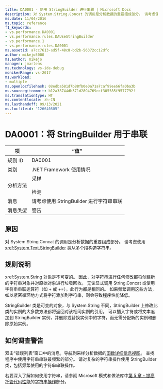 ```yaml
---
title: DA0001 - 使用 StringBuilder 进行串联 | Microsoft Docs
description: 对 System.String.Concat 的调用是分析数据的重要组成部分。 请考虑使用 System.Text.StringBuilder 类从多个段构造字符串。
ms.date: 11/04/2016
ms.topic: reference
f1_keywords:
- vs.performance.DA0001
- vs.performance.rules.DAUseStringBuilder
- vs.performance.1
- vs.performance.rules.DA0001
ms.assetid: a7cc7613-ad5f-48c8-bd2b-56372cc12dfc
author: mikejo5000
ms.author: mikejo
manager: jmartens
ms.technology: vs-ide-debug
monikerRange: vs-2017
ms.workload:
- multiple
ms.openlocfilehash: 08edba581d7b88fb0e0a71a7caf99ee66fa0ba3b
ms.sourcegitcommit: b12a38744db371d2894769ecf305585f9577792f
ms.translationtype: HT
ms.contentlocale: zh-CN
ms.lasthandoff: 09/13/2021
ms.locfileid: "126640805"
---
```

# <a name="da0001-use-stringbuilder-for-concatenations"></a>DA0001：将 StringBuilder 用于串联

|项|“值”|
|-|-|
|规则 ID|DA0001|
|类别|.NET Framework 使用情况|
|分析方法|采样<br /><br /> 检测|
|消息|请考虑使用 StringBuilder 进行字符串串联|
|消息类型|警告|

## <a name="cause"></a>原因
 对 System.String.Concat 的调用是分析数据的重要组成部分。 请考虑使用 <xref:System.Text.StringBuilder> 类从多个段构造字符串。

## <a name="rule-description"></a>规则说明
 <xref:System.String> 对象是不可变的。 因此，对字符串进行任何修改都将创建新的字符串对象并对原始对象进行垃圾回收。 无论显式调用 String.Concat 或使用字符串串联运算符（如 + 或 +=），此行为都是相同的。 如果频繁调用这些方法，如以紧密循环地方式将字符添加到字符串，则会导致程序性能降低。

 StringBuilder 类是可变的对象，与 System.String 不同，StringBuilder 上修改此类的实例的大多数方法都将返回对该相同实例的引用。 可以插入字符或将文本追加到 StringBuilder 实例，并删除或替换实例中的字符，而无需分配新的实例和删除原始实例。

## <a name="how-to-investigate-a-warning"></a>如何调查警告
 双击“错误列表”窗口中的消息，导航到采样分析数据的[函数详细信息视图](../profiling/function-details-view.md)。 查找程序中使用字符串串联最频繁的部分。 请对复杂的字符串操作使用 StringBuilder 类，包括频繁使用的字符串串联操作。

 若要深入了解如何使用字符串，请参阅 Microsoft 模式和做法库中[第 5 章 - 提高托管代码性能](/previous-versions/msp-n-p/ff647790(v=pandp.10))的[字符串操作](/previous-versions/msp-n-p/ff647790(v=pandp.10)#string-operations)部分。
